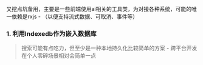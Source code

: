 又挖点坑备用，主要是一些前端使用ai相关的工具类，为对接各种系统，可能的唯一依赖是rxjs - （以便支持流式数据、可取消、事件等）

### 1. 利用Indexedb作为嵌入数据库
> 搜索可能有点吃力，但至少是一种本地持久化比较简单的方案 - 跨平台开发在个人零碎场景相对会简单一点
